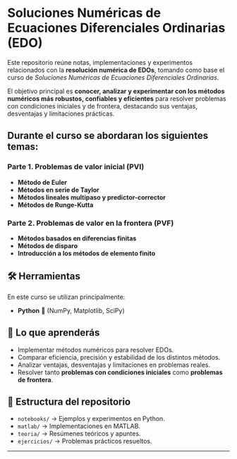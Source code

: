 # Soluciones Numéricas de Ecuaciones Diferenciales Ordinarias (EDO)

Este repositorio reúne notas, implementaciones y experimentos relacionados con la **resolución numérica de EDOs**, tomando como base el curso de *Soluciones Numéricas de Ecuaciones Diferenciales Ordinarias*.  

El objetivo principal es **conocer, analizar y experimentar con los métodos numéricos más robustos, confiables y eficientes** para resolver problemas con condiciones iniciales y de frontera, destacando sus ventajas, desventajas y limitaciones prácticas.


## Durante el curso se abordaran los siguientes temas:

### Parte 1. Problemas de valor inicial (PVI)
- **Método de Euler**
- **Métodos en serie de Taylor**
- **Métodos lineales multipaso y predictor-corrector**
- **Métodos de Runge-Kutta**

### Parte 2. Problemas de valor en la frontera (PVF)
- **Métodos basados en diferencias finitas**
- **Métodos de disparo**
- **Introducción a los métodos de elemento finito**


## 🛠️ Herramientas
En este curso se utilizan principalmente:
- **Python** 🐍 (NumPy, Matplotlib, SciPy)

## 🎯 Lo que aprenderás
- Implementar métodos numéricos para resolver EDOs.
- Comparar eficiencia, precisión y estabilidad de los distintos métodos.
- Analizar ventajas, desventajas y limitaciones en problemas reales.
- Resolver tanto **problemas con condiciones iniciales** como **problemas de frontera**.


## 📂 Estructura del repositorio
- `notebooks/` → Ejemplos y experimentos en Python.  
- `matlab/` → Implementaciones en MATLAB.  
- `teoria/` → Resúmenes teóricos y apuntes.  
- `ejercicios/` → Problemas prácticos resueltos.  

---
